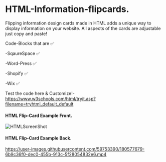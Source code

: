 # HTML-Information-flipcards.
Flipping information design cards made in HTML adds a unique way to display information on your website. All aspects of the cards are adjustable just copy and paste!

Code-Blocks that are ✅

-SqaureSpace ✅

-Word-Press ✅

-Shopify ✅

-Wix ✅

Test the code here & Customize!- https://www.w3schools.com/html/tryit.asp?filename=tryhtml_default_default

#### HTML Flip-Card Example Front.

![HTMLScreenShot](https://user-images.githubusercontent.com/59753390/180520234-dfec059d-5343-42c8-992a-21629d0cd444.PNG)


#### HTML Flip-Card Example Back.

https://user-images.githubusercontent.com/59753390/180577679-6b9c36f0-dec0-455b-913c-5f28054832e6.mp4

